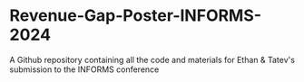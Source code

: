 # Revenue-Gap-Poster-INFORMS-2024
A Github repository containing all the code and materials for Ethan &amp; Tatev's submission to the INFORMS conference
